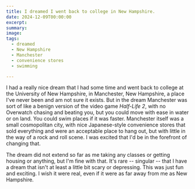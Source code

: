 ```yaml
---
title: I dreamed I went back to college in New Hampshire.
date: 2024-12-09T00:00:00
excerpt: 
summary: 
image: 
tags:
  - dreamed
  - New Hampshire
  - Manchester
  - convenience stores
  - swimming

---
```


I had a really nice dream that I had some time and went back to college at the University of New Hampshire, in Manchester, New Hampshire, a place I've never been and am not sure it exists. But in the dream Manchester was sort of like a benign version of the video game _Half-Life 2_, with no Overwatch chasing and beating you, but you could move with ease in water or on land. You could swim places if it was faster. Manchester itself was a small cosmopolitan city, with nice Japanese-style convenience stores that sold everything and were an acceptable place to hang out, but with little in the way of a rock and roll scene. I was excited that I'd be in the forefront of changing that.

The dream did not extend so far as me taking any classes or getting housing or anything, but I'm fine with that. It's rare -- singular -- that I have a dream that isn't at least a little bit scary or depressing. This was just fun and exciting. I wish it were real, even if it were as far away from me as New Hampshire.

